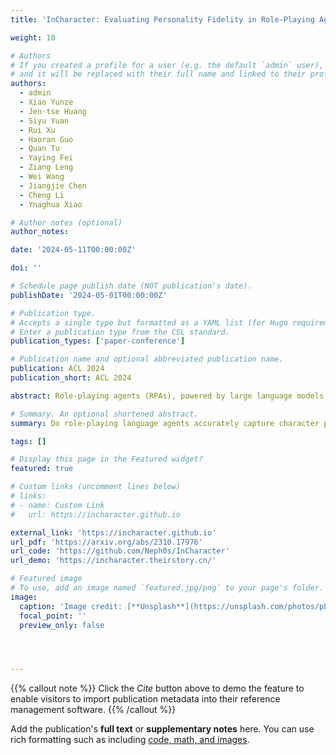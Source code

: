 ```yaml
---
title: 'InCharacter: Evaluating Personality Fidelity in Role-Playing Agents through Psychological Interviews'

weight: 10

# Authors
# If you created a profile for a user (e.g. the default `admin` user), write the username (folder name) here
# and it will be replaced with their full name and linked to their profile.
authors:
  - admin
  - Xiao Yunze
  - Jen-tse Huang
  - Siyu Yuan
  - Rui Xu
  - Haoran Guo
  - Quan Tu
  - Yaying Fei
  - Ziang Leng
  - Wei Wang
  - Jiangjie Chen
  - Cheng Li
  - Ynaghua Xiao

# Author notes (optional)
author_notes:

date: '2024-05-11T00:00:00Z'

doi: ''

# Schedule page publish date (NOT publication's date).
publishDate: '2024-05-01T00:00:00Z'

# Publication type.
# Accepts a single type but formatted as a YAML list (for Hugo requirements).
# Enter a publication type from the CSL standard.
publication_types: ['paper-conference']

# Publication name and optional abbreviated publication name.
publication: ACL 2024
publication_short: ACL 2024

abstract: Role-playing agents (RPAs), powered by large language models, have emerged as a flourishing field of applications. However, a key challenge lies in assessing whether RPAs accurately reproduce the personas of target characters, namely their character fidelity. Existing methods mainly focus on the knowledge and linguistic patterns of characters. This paper, instead, introduces a novel perspective to evaluate the personality fidelity of RPAs with psychological scales. Overcoming drawbacks of previous self-report assessments on RPAs, we propose InCharacter, namely **In**terviewing **Character** agents for personality tests. Experiments include various types of RPAs and LLMs, covering 32 distinct characters on 14 widely used psychological scales. The results validate the effectiveness of InCharacter in measuring RPA personalities. Then, with InCharacter, we show that state-of-the-art RPAs exhibit personalities highly aligned with the human-perceived personalities of the characters, achieving an accuracy up to 80.7%. Our demo, code, dataset, and results are publicly available.

# Summary. An optional shortened abstract.
summary: Do role-playing language agents accurately capture character personalities? Towards this question, we propose InCharacter that evaluates their personality fidelity via psychological interviews using 14 scales. 

tags: []

# Display this page in the Featured widget?
featured: true

# Custom links (uncomment lines below)
# links:
# - name: Custom Link
#   url: https://incharacter.github.io

external_link: 'https://incharacter.github.io'
url_pdf: 'https://arxiv.org/abs/2310.17976'
url_code: 'https://github.com/Neph0s/InCharacter'
url_demo: 'https://incharacter.theirstory.cn/'

# Featured image
# To use, add an image named `featured.jpg/png` to your page's folder.
image:
  caption: 'Image credit: [**Unsplash**](https://unsplash.com/photos/pLCdAaMFLTE)'
  focal_point: ''
  preview_only: false




---
```


{{% callout note %}}
Click the _Cite_ button above to demo the feature to enable visitors to import publication metadata into their reference management software.
{{% /callout %}}



Add the publication's **full text** or **supplementary notes** here. You can use rich formatting such as including [code, math, and images](https://docs.hugoblox.com/content/writing-markdown-latex/).
